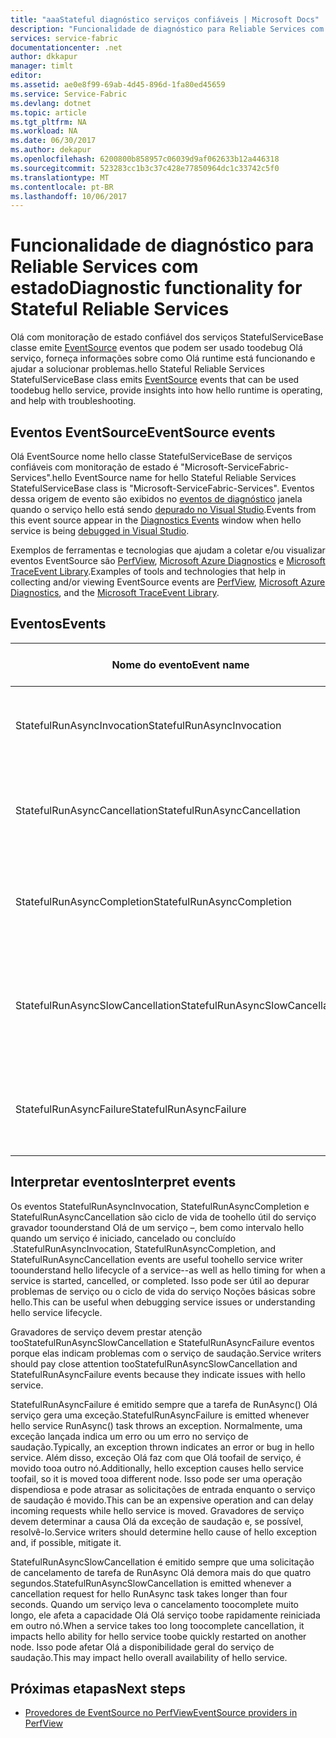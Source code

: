 ```yaml
---
title: "aaaStateful diagnóstico serviços confiáveis | Microsoft Docs"
description: "Funcionalidade de diagnóstico para Reliable Services com estado"
services: service-fabric
documentationcenter: .net
author: dkkapur
manager: timlt
editor: 
ms.assetid: ae0e8f99-69ab-4d45-896d-1fa80ed45659
ms.service: Service-Fabric
ms.devlang: dotnet
ms.topic: article
ms.tgt_pltfrm: NA
ms.workload: NA
ms.date: 06/30/2017
ms.author: dekapur
ms.openlocfilehash: 6200800b858957c06039d9af062633b12a446318
ms.sourcegitcommit: 523283cc1b3c37c428e77850964dc1c33742c5f0
ms.translationtype: MT
ms.contentlocale: pt-BR
ms.lasthandoff: 10/06/2017
---
```

# <a name="diagnostic-functionality-for-stateful-reliable-services"></a><span data-ttu-id="53e96-103">Funcionalidade de diagnóstico para Reliable Services com estado</span><span class="sxs-lookup"><span data-stu-id="53e96-103">Diagnostic functionality for Stateful Reliable Services</span></span>
<span data-ttu-id="53e96-104">Olá com monitoração de estado confiável dos serviços StatefulServiceBase classe emite [EventSource](https://msdn.microsoft.com/library/system.diagnostics.tracing.eventsource.aspx) eventos que podem ser usado toodebug Olá serviço, forneça informações sobre como Olá runtime está funcionando e ajudar a solucionar problemas.</span><span class="sxs-lookup"><span data-stu-id="53e96-104">hello Stateful Reliable Services StatefulServiceBase class emits [EventSource](https://msdn.microsoft.com/library/system.diagnostics.tracing.eventsource.aspx) events that can be used toodebug hello service, provide insights into how hello runtime is operating, and help with troubleshooting.</span></span>

## <a name="eventsource-events"></a><span data-ttu-id="53e96-105">Eventos EventSource</span><span class="sxs-lookup"><span data-stu-id="53e96-105">EventSource events</span></span>
<span data-ttu-id="53e96-106">Olá EventSource nome hello classe StatefulServiceBase de serviços confiáveis com monitoração de estado é "Microsoft-ServiceFabric-Services".</span><span class="sxs-lookup"><span data-stu-id="53e96-106">hello EventSource name for hello Stateful Reliable Services StatefulServiceBase class is "Microsoft-ServiceFabric-Services".</span></span> <span data-ttu-id="53e96-107">Eventos dessa origem de evento são exibidos no [eventos de diagnóstico](service-fabric-diagnostics-how-to-monitor-and-diagnose-services-locally.md#view-service-fabric-system-events-in-visual-studio) janela quando o serviço hello está sendo [depurado no Visual Studio](service-fabric-debugging-your-application.md).</span><span class="sxs-lookup"><span data-stu-id="53e96-107">Events from this event source appear in the [Diagnostics Events](service-fabric-diagnostics-how-to-monitor-and-diagnose-services-locally.md#view-service-fabric-system-events-in-visual-studio) window when hello service is being [debugged in Visual Studio](service-fabric-debugging-your-application.md).</span></span>

<span data-ttu-id="53e96-108">Exemplos de ferramentas e tecnologias que ajudam a coletar e/ou visualizar eventos EventSource são [PerfView](http://www.microsoft.com/download/details.aspx?id=28567), [Microsoft Azure Diagnostics](../cloud-services/cloud-services-dotnet-diagnostics.md) e [Microsoft TraceEvent Library](http://www.nuget.org/packages/Microsoft.Diagnostics.Tracing.TraceEvent).</span><span class="sxs-lookup"><span data-stu-id="53e96-108">Examples of tools and technologies that help in collecting and/or viewing EventSource events are [PerfView](http://www.microsoft.com/download/details.aspx?id=28567), [Microsoft Azure Diagnostics](../cloud-services/cloud-services-dotnet-diagnostics.md), and the [Microsoft TraceEvent Library](http://www.nuget.org/packages/Microsoft.Diagnostics.Tracing.TraceEvent).</span></span>

## <a name="events"></a><span data-ttu-id="53e96-109">Eventos</span><span class="sxs-lookup"><span data-stu-id="53e96-109">Events</span></span>
| <span data-ttu-id="53e96-110">Nome do evento</span><span class="sxs-lookup"><span data-stu-id="53e96-110">Event name</span></span> | <span data-ttu-id="53e96-111">ID do evento</span><span class="sxs-lookup"><span data-stu-id="53e96-111">Event ID</span></span> | <span data-ttu-id="53e96-112">Nível</span><span class="sxs-lookup"><span data-stu-id="53e96-112">Level</span></span> | <span data-ttu-id="53e96-113">Descrição do evento</span><span class="sxs-lookup"><span data-stu-id="53e96-113">Event description</span></span> |
| --- | --- | --- | --- |
| <span data-ttu-id="53e96-114">StatefulRunAsyncInvocation</span><span class="sxs-lookup"><span data-stu-id="53e96-114">StatefulRunAsyncInvocation</span></span> |<span data-ttu-id="53e96-115">1</span><span class="sxs-lookup"><span data-stu-id="53e96-115">1</span></span> |<span data-ttu-id="53e96-116">Informativo</span><span class="sxs-lookup"><span data-stu-id="53e96-116">Informational</span></span> |<span data-ttu-id="53e96-117">Emitido quando a tarefa RunAsync do serviço é iniciada</span><span class="sxs-lookup"><span data-stu-id="53e96-117">Emitted when service RunAsync task is started</span></span> |
| <span data-ttu-id="53e96-118">StatefulRunAsyncCancellation</span><span class="sxs-lookup"><span data-stu-id="53e96-118">StatefulRunAsyncCancellation</span></span> |<span data-ttu-id="53e96-119">2</span><span class="sxs-lookup"><span data-stu-id="53e96-119">2</span></span> |<span data-ttu-id="53e96-120">Informativo</span><span class="sxs-lookup"><span data-stu-id="53e96-120">Informational</span></span> |<span data-ttu-id="53e96-121">Emitido quando a tarefa RunAsync do serviço é cancelada</span><span class="sxs-lookup"><span data-stu-id="53e96-121">Emitted when service RunAsync task is cancelled</span></span> |
| <span data-ttu-id="53e96-122">StatefulRunAsyncCompletion</span><span class="sxs-lookup"><span data-stu-id="53e96-122">StatefulRunAsyncCompletion</span></span> |<span data-ttu-id="53e96-123">3</span><span class="sxs-lookup"><span data-stu-id="53e96-123">3</span></span> |<span data-ttu-id="53e96-124">Informativo</span><span class="sxs-lookup"><span data-stu-id="53e96-124">Informational</span></span> |<span data-ttu-id="53e96-125">Emitido quando a tarefa RunAsync do serviço é concluída</span><span class="sxs-lookup"><span data-stu-id="53e96-125">Emitted when service RunAsync task is completed</span></span> |
| <span data-ttu-id="53e96-126">StatefulRunAsyncSlowCancellation</span><span class="sxs-lookup"><span data-stu-id="53e96-126">StatefulRunAsyncSlowCancellation</span></span> |<span data-ttu-id="53e96-127">4</span><span class="sxs-lookup"><span data-stu-id="53e96-127">4</span></span> |<span data-ttu-id="53e96-128">Aviso</span><span class="sxs-lookup"><span data-stu-id="53e96-128">Warning</span></span> |<span data-ttu-id="53e96-129">Emitido quando a tarefa de serviço RunAsync leva muito toocomplete cancelamento</span><span class="sxs-lookup"><span data-stu-id="53e96-129">Emitted when service RunAsync task takes too long toocomplete cancellation</span></span> |
| <span data-ttu-id="53e96-130">StatefulRunAsyncFailure</span><span class="sxs-lookup"><span data-stu-id="53e96-130">StatefulRunAsyncFailure</span></span> |<span data-ttu-id="53e96-131">5</span><span class="sxs-lookup"><span data-stu-id="53e96-131">5</span></span> |<span data-ttu-id="53e96-132">Erro</span><span class="sxs-lookup"><span data-stu-id="53e96-132">Error</span></span> |<span data-ttu-id="53e96-133">Emitido quando a tarefa RunAsync do serviço lança uma exceção</span><span class="sxs-lookup"><span data-stu-id="53e96-133">Emitted when service RunAsync task throws an exception</span></span> |

## <a name="interpret-events"></a><span data-ttu-id="53e96-134">Interpretar eventos</span><span class="sxs-lookup"><span data-stu-id="53e96-134">Interpret events</span></span>
<span data-ttu-id="53e96-135">Os eventos StatefulRunAsyncInvocation, StatefulRunAsyncCompletion e StatefulRunAsyncCancellation são ciclo de vida de toohello útil do serviço gravador toounderstand Olá de um serviço –, bem como intervalo hello quando um serviço é iniciado, cancelado ou concluído .</span><span class="sxs-lookup"><span data-stu-id="53e96-135">StatefulRunAsyncInvocation, StatefulRunAsyncCompletion, and StatefulRunAsyncCancellation events are useful toohello service writer toounderstand hello lifecycle of a service--as well as hello timing for when a service is started, cancelled, or completed.</span></span> <span data-ttu-id="53e96-136">Isso pode ser útil ao depurar problemas de serviço ou o ciclo de vida do serviço Noções básicas sobre hello.</span><span class="sxs-lookup"><span data-stu-id="53e96-136">This can be useful when debugging service issues or understanding hello service lifecycle.</span></span>

<span data-ttu-id="53e96-137">Gravadores de serviço devem prestar atenção tooStatefulRunAsyncSlowCancellation e StatefulRunAsyncFailure eventos porque elas indicam problemas com o serviço de saudação.</span><span class="sxs-lookup"><span data-stu-id="53e96-137">Service writers should pay close attention tooStatefulRunAsyncSlowCancellation and StatefulRunAsyncFailure events because they indicate issues with hello service.</span></span>

<span data-ttu-id="53e96-138">StatefulRunAsyncFailure é emitido sempre que a tarefa de RunAsync() Olá serviço gera uma exceção.</span><span class="sxs-lookup"><span data-stu-id="53e96-138">StatefulRunAsyncFailure is emitted whenever hello service RunAsync() task throws an exception.</span></span> <span data-ttu-id="53e96-139">Normalmente, uma exceção lançada indica um erro ou um erro no serviço de saudação.</span><span class="sxs-lookup"><span data-stu-id="53e96-139">Typically, an exception thrown indicates an error or bug in hello service.</span></span> <span data-ttu-id="53e96-140">Além disso, exceção Olá faz com que Olá toofail de serviço, é movido tooa outro nó.</span><span class="sxs-lookup"><span data-stu-id="53e96-140">Additionally, hello exception causes hello service toofail, so it is moved tooa different node.</span></span> <span data-ttu-id="53e96-141">Isso pode ser uma operação dispendiosa e pode atrasar as solicitações de entrada enquanto o serviço de saudação é movido.</span><span class="sxs-lookup"><span data-stu-id="53e96-141">This can be an expensive operation and can delay incoming requests while hello service is moved.</span></span> <span data-ttu-id="53e96-142">Gravadores de serviço devem determinar a causa Olá da exceção de saudação e, se possível, resolvê-lo.</span><span class="sxs-lookup"><span data-stu-id="53e96-142">Service writers should determine hello cause of hello exception and, if possible, mitigate it.</span></span>

<span data-ttu-id="53e96-143">StatefulRunAsyncSlowCancellation é emitido sempre que uma solicitação de cancelamento de tarefa de RunAsync Olá demora mais do que quatro segundos.</span><span class="sxs-lookup"><span data-stu-id="53e96-143">StatefulRunAsyncSlowCancellation is emitted whenever a cancellation request for hello RunAsync task takes longer than four seconds.</span></span> <span data-ttu-id="53e96-144">Quando um serviço leva o cancelamento toocomplete muito longo, ele afeta a capacidade Olá Olá serviço toobe rapidamente reiniciada em outro nó.</span><span class="sxs-lookup"><span data-stu-id="53e96-144">When a service takes too long toocomplete cancellation, it impacts hello ability for hello service toobe quickly restarted on another node.</span></span> <span data-ttu-id="53e96-145">Isso pode afetar Olá a disponibilidade geral do serviço de saudação.</span><span class="sxs-lookup"><span data-stu-id="53e96-145">This may impact hello overall availability of hello service.</span></span>

## <a name="next-steps"></a><span data-ttu-id="53e96-146">Próximas etapas</span><span class="sxs-lookup"><span data-stu-id="53e96-146">Next steps</span></span>
* [<span data-ttu-id="53e96-147">Provedores de EventSource no PerfView</span><span class="sxs-lookup"><span data-stu-id="53e96-147">EventSource providers in PerfView</span></span>](https://blogs.msdn.microsoft.com/vancem/2012/07/09/introduction-tutorial-logging-etw-events-in-c-system-diagnostics-tracing-eventsource/)

